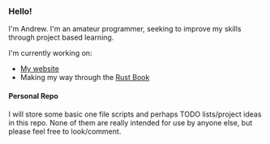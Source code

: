 ### Hello! 
I'm Andrew. I'm an amateur programmer, seeking to improve my skills through project based learning.  

I'm currently working on:

- [My website](https://github.com/anorthall/northall.me.uk)
- Making my way through the [Rust Book](https://doc.rust-lang.org/book/)

#### Personal Repo
I will store some basic one file scripts and perhaps TODO lists/project ideas in this repo. None of them are really
intended for use by anyone else, but please feel free to look/comment. 
